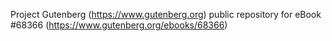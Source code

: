 Project Gutenberg (https://www.gutenberg.org) public repository for
eBook #68366 (https://www.gutenberg.org/ebooks/68366)
